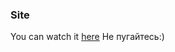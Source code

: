 ### Site
You can watch it [here](https://mevscreenager.github.io/mavscreenager.github.io/)
Не пугайтесь:)
